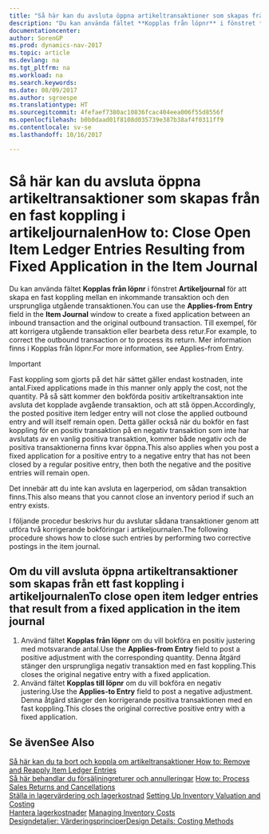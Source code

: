 ```yaml
---
title: "Så här kan du avsluta öppna artikeltransaktioner som skapas från en fast koppling i artikeljournalen"
description: "Du kan använda fältet **Kopplas från löpnr** i fönstret **Artikeljournal** för att skapa en fast koppling mellan en inkommande transaktion och den ursprungliga utgående transaktionen. Till exempel, för att korrigera utgående transaktion eller bearbeta dess retur."
documentationcenter: 
author: SorenGP
ms.prod: dynamics-nav-2017
ms.topic: article
ms.devlang: na
ms.tgt_pltfrm: na
ms.workload: na
ms.search.keywords: 
ms.date: 08/09/2017
ms.author: sgroespe
ms.translationtype: HT
ms.sourcegitcommit: 4fefaef7380ac10836fcac404eea006f55d8556f
ms.openlocfilehash: b0b0daad01f8108d035739e387b38af4f0311ff9
ms.contentlocale: sv-se
ms.lasthandoff: 10/16/2017

---
```

# <a name="how-to-close-open-item-ledger-entries-resulting-from-fixed-application-in-the-item-journal"></a><span data-ttu-id="f0a63-104">Så här kan du avsluta öppna artikeltransaktioner som skapas från en fast koppling i artikeljournalen</span><span class="sxs-lookup"><span data-stu-id="f0a63-104">How to: Close Open Item Ledger Entries Resulting from Fixed Application in the Item Journal</span></span>
<span data-ttu-id="f0a63-105">Du kan använda fältet **Kopplas från löpnr** i fönstret **Artikeljournal** för att skapa en fast koppling mellan en inkommande transaktion och den ursprungliga utgående transaktionen.</span><span class="sxs-lookup"><span data-stu-id="f0a63-105">You can use the **Applies-from Entry** field in the **Item Journal** window to create a fixed application between an inbound transaction and the original outbound transaction.</span></span> <span data-ttu-id="f0a63-106">Till exempel, för att korrigera utgående transaktion eller bearbeta dess retur.</span><span class="sxs-lookup"><span data-stu-id="f0a63-106">For example, to correct the outbound transaction or to process its return.</span></span> <span data-ttu-id="f0a63-107">Mer information finns i Kopplas från löpnr.</span><span class="sxs-lookup"><span data-stu-id="f0a63-107">For more information, see Applies-from Entry.</span></span>  

> [!IMPORTANT]  
>  <span data-ttu-id="f0a63-108">Fast koppling som gjorts på det här sättet gäller endast kostnaden, inte antal.</span><span class="sxs-lookup"><span data-stu-id="f0a63-108">Fixed applications made in this manner only apply the cost, not the quantity.</span></span> <span data-ttu-id="f0a63-109">På så sätt kommer den bokförda positiv artikeltransaktion inte avsluta det kopplade avgående transaktion, och att stå öppen.</span><span class="sxs-lookup"><span data-stu-id="f0a63-109">Accordingly, the posted positive item ledger entry will not close the applied outbound entry and will itself remain open.</span></span> <span data-ttu-id="f0a63-110">Detta gäller också när du bokför en fast koppling för en positiv transaktion på en negativ transaktion som inte har avslutats av en vanlig positiva transaktion, kommer både negativ och de positiva transaktionerna finns kvar öppna.</span><span class="sxs-lookup"><span data-stu-id="f0a63-110">This also applies when you post a fixed application for a positive entry to a negative entry that has not been closed by a regular positive entry, then both the negative and the positive entries will remain open.</span></span>  
>   
>  <span data-ttu-id="f0a63-111">Det innebär att du inte kan avsluta en lagerperiod, om sådan transaktion finns.</span><span class="sxs-lookup"><span data-stu-id="f0a63-111">This also means that you cannot close an inventory period if such an entry exists.</span></span>  

<span data-ttu-id="f0a63-112">I följande procedur beskrivs hur du avslutar sådana transaktioner genom att utföra två korrigerande bokföringar i artikeljournalen.</span><span class="sxs-lookup"><span data-stu-id="f0a63-112">The following procedure shows how to close such entries by performing two corrective postings in the item journal.</span></span>  

## <a name="to-close-open-item-ledger-entries-that-result-from-a-fixed-application-in-the-item-journal"></a><span data-ttu-id="f0a63-113">Om du vill avsluta öppna artikeltransaktioner som skapas från ett fast koppling i artikeljournalen</span><span class="sxs-lookup"><span data-stu-id="f0a63-113">To close open item ledger entries that result from a fixed application in the item journal</span></span>  

1.  <span data-ttu-id="f0a63-114">Använd fältet **Kopplas från löpnr** om du vill bokföra en positiv justering med motsvarande antal.</span><span class="sxs-lookup"><span data-stu-id="f0a63-114">Use the **Applies-from Entry** field to post a positive adjustment with the corresponding quantity.</span></span> <span data-ttu-id="f0a63-115">Denna åtgärd stänger den ursprungliga negativ transaktion med en fast koppling.</span><span class="sxs-lookup"><span data-stu-id="f0a63-115">This closes the original negative entry with a fixed application.</span></span>  
2.  <span data-ttu-id="f0a63-116">Använd fältet **Kopplas till löpnr** om du vill bokföra en negativ justering.</span><span class="sxs-lookup"><span data-stu-id="f0a63-116">Use the **Applies-to Entry** field to post a negative adjustment.</span></span> <span data-ttu-id="f0a63-117">Denna åtgärd stänger den korrigerande positiva transaktionen med en fast koppling.</span><span class="sxs-lookup"><span data-stu-id="f0a63-117">This closes the original corrective positive entry with a fixed application.</span></span>  

## <a name="see-also"></a><span data-ttu-id="f0a63-118">Se även</span><span class="sxs-lookup"><span data-stu-id="f0a63-118">See Also</span></span>  
[<span data-ttu-id="f0a63-119"> Så här kan du ta bort och koppla om artikeltransaktioner</span><span class="sxs-lookup"><span data-stu-id="f0a63-119"> How to: Remove and Reapply Item Ledger Entries</span></span>](finance-how-to-remove-and-reapply-item-entries.md)  
 <span data-ttu-id="f0a63-120">[Så här behandlar du försäljningreturer och annulleringar](sales-how-process-sales-returns-cancellations.md) </span><span class="sxs-lookup"><span data-stu-id="f0a63-120">[How to: Process Sales Returns and Cancellations](sales-how-process-sales-returns-cancellations.md) </span></span>  
 <span data-ttu-id="f0a63-121">[Ställa in lagervärdering och lagerkostnad](finance-set-up-inventory-valuation-and-costing.md) </span><span class="sxs-lookup"><span data-stu-id="f0a63-121">[Setting Up Inventory Valuation and Costing](finance-set-up-inventory-valuation-and-costing.md) </span></span>  
 <span data-ttu-id="f0a63-122">[Hantera lagerkostnader](finance-manage-inventory-costs.md) </span><span class="sxs-lookup"><span data-stu-id="f0a63-122">[Managing Inventory Costs](finance-manage-inventory-costs.md) </span></span>  
 [<span data-ttu-id="f0a63-123">Designdetaljer: Värderingsprinciper</span><span class="sxs-lookup"><span data-stu-id="f0a63-123">Design Details: Costing Methods</span></span>](design-details-costing-methods.md)

